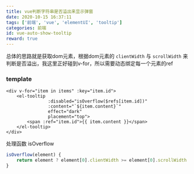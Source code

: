 ```yaml
---
title: vue判断字符串是否溢出来显示弹窗
date: 2020-10-15 16:37:11
tags: ['前端', 'vue', 'elementUI', 'tooltip']
categories: 前端
id: vue-auto-show-tooltip
reward: true
---
```


总体的思路就是获取dom元素，根据dom元素的 `clientWidth` 与 `scrollWidth` 来判断是否溢出，我这里正好碰到v-for，所以需要动态绑定每一个元素的ref

### template

```vue
<div v-for="item in items" :key="item.id">
    <el-tooltip
                :disabled="isOverflow($refs[item.id])"
                :content="`${item.content}`"
                effect="dark"
                placement="top">
        <span :ref="item.id">{{ item.content }}</span>
    </el-tooltip>
</div>
```

处理函数 isOverflow

```javascript
isOverflow(element) {
    return element ? element[0].clientWidth >= element[0].scrollWidth : false;
}
```

